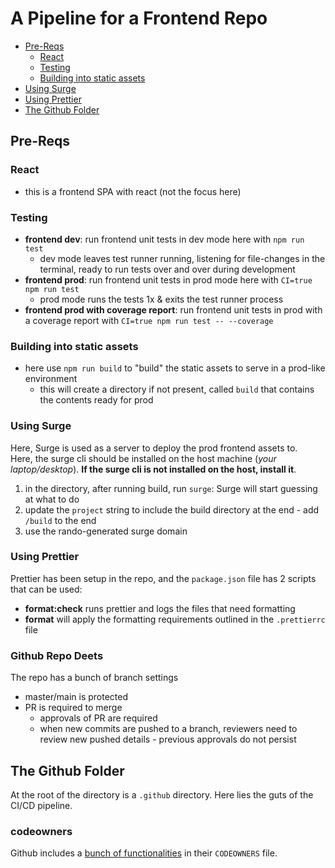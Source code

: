 # A Pipeline for a Frontend Repo

  - [Pre-Reqs](#pre-reqs)
    - [React](#react)
    - [Testing](#testing)
    - [Building into static assets](#building-into-static-assets)
  - [Using Surge](#using-surge)
  - [Using Prettier](#using-prettier)
  - [The Github Folder](#the-github-folder)
## Pre-Reqs

### React

- this is a frontend SPA with react (not the focus here)

### Testing

- **frontend dev**: run frontend unit tests in dev mode here with `npm run test`
  - dev mode leaves test runner running, listening for file-changes in the terminal, ready to run tests over and over during development
- **frontend prod**: run frontend unit tests in prod mode here with `CI=true npm run test`
  - prod mode runs the tests 1x & exits the test runner process
- **frontend prod with coverage report**: run frontend unit tests in prod with a coverage report with `CI=true npm run test -- --coverage`

### Building into static assets

- here use `npm run build` to "build" the static assets to serve in a prod-like environment
  - this will create a directory if not present, called `build` that contains the contents ready for prod

### Using Surge

Here, Surge is used as a server to deploy the prod frontend assets to.  
Here, the surge cli should be installed on the host machine (_your laptop/desktop_). **If the surge cli is not installed on the host, install it**.

1. in the directory, after running build, run `surge`: Surge will start guessing at what to do
2. update the `project` string to include the build directory at the end - add `/build` to the end
3. use the rando-generated surge domain

### Using Prettier
Prettier has been setup in the repo, and the `package.json` file has 2 scripts that can be used: 
- **format:check** runs prettier and logs the files that need formatting
- **format** will apply the formatting requirements outlined in the `.prettierrc` file

### Github Repo Deets
The repo has a bunch of branch settings
- master/main is protected
- PR is required to merge
  - approvals of PR are required
  - when new commits are pushed to a branch, reviewers need to review new pushed details - previous approvals do not persist

## The Github Folder
At the root of the directory is a `.github` directory. Here lies the guts of the CI/CD pipeline.  

### codeowners
Github includes a [bunch of functionalities](https://docs.github.com/en/repositories/managing-your-repositorys-settings-and-features/customizing-your-repository/about-code-owners) in their `CODEOWNERS` file.  
